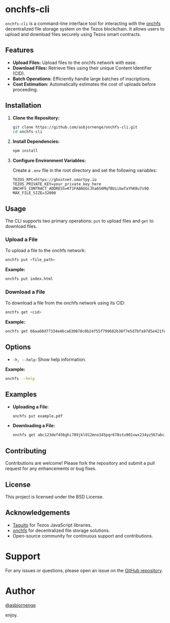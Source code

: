 # onchfs-cli

`onchfs-cli` is a command-line interface tool for interacting with the [onchfs](https://onchfs.com/) decentralized file storage system on the Tezos blockchain. It allows users to upload and download files securely using Tezos smart contracts.

## Features

- **Upload Files:** Upload files to the onchfs network with ease.
- **Download Files:** Retrieve files using their unique Content Identifier (CID).
- **Batch Operations:** Efficiently handle large batches of inscriptions.
- **Cost Estimation:** Automatically estimates the cost of uploads before proceeding.

## Installation

1. **Clone the Repository:**
   ```bash
   git clone https://github.com/asbjornenge/onchfs-cli.git
   cd onchfs-cli
   ```

2. **Install Dependencies:**
   ```bash
   npm install
   ```

3. **Configure Environment Variables:**
   
   Create a `.env` file in the root directory and set the following variables:
   ```
   TEZOS_RPC=https://ghostnet.smartpy.io
   TEZOS_PRIVATE_KEY=your_private_key_here
   ONCHFS_CONTRACT_ADDRESS=KT1FA8AGGcJha6S6MqfBUiibwTaYhK8u7s9Q
   MAX_FILE_SIZE=32000
   ```

## Usage

The CLI supports two primary operations: `put` to upload files and `get` to download files.

### Upload a File

To upload a file to the onchfs network:

```bash
onchfs put <file_path>
```

**Example:**
```bash
onchfs put index.html
```

### Download a File

To download a file from the onchfs network using its CID:

```bash
onchfs get <cid>
```

**Example:**
```bash
onchfs get 66aa60d77334e46ca630878c0b24f55f799682b38f7e5d7bfa97d5e421fe762d
```

## Options

- `-h, --help`: Show help information.

**Example:**
```bash
onchfs --help
```

## Examples

- **Uploading a File:**
  ```bash
  onchfs put example.pdf
  ```

- **Downloading a File:**
  ```bash
  onchfs get abc123def456ghi789jkl012mno345pqr678stu901vwx234yz567abc890def1
  ```

## Contributing

Contributions are welcome! Please fork the repository and submit a pull request for any enhancements or bug fixes.

## License

This project is licensed under the BSD License.

## Acknowledgements

- [Taquito](https://tezostaquito.io/) for Tezos JavaScript libraries.
- [onchfs](https://onchfs.com/) for decentralized file storage solutions.
- Open-source community for continuous support and contributions.

# Support

For any issues or questions, please open an issue on the [GitHub repository](https://github.com/asbjornenge/onchfs-cli/issues).

# Author

[@asbjornenge](https://github.com/asbjornenge)

enjoy.
